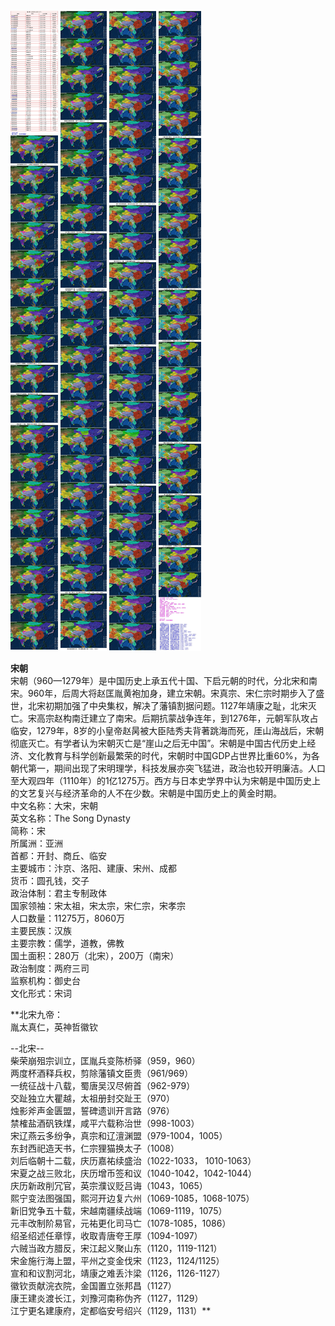 ![](./1.jpg)
![](./2.jpg)
![](./3.jpg)
![](./4.jpg)



**宋朝**  
宋朝（960—1279年）是中国历史上承五代十国、下启元朝的时代，分北宋和南宋。960年，后周大将赵匡胤黄袍加身，建立宋朝。宋真宗、宋仁宗时期步入了盛世，北宋初期加强了中央集权，解决了藩镇割据问题。1127年靖康之耻，北宋灭亡。宋高宗赵构南迁建立了南宋。后期抗蒙战争连年，到1276年，元朝军队攻占临安，1279年，8岁的小皇帝赵昺被大臣陆秀夫背著跳海而死，厓山海战后，宋朝彻底灭亡。有学者认为宋朝灭亡是“崖山之后无中国”。宋朝是中国古代历史上经济、文化教育与科学创新最繁荣的时代，宋朝时中国GDP占世界比重60%，为各朝代第一，期间出现了宋明理学，科技发展亦突飞猛进，政治也较开明廉洁。人口至大观四年（1110年）的1亿1275万。西方与日本史学界中认为宋朝是中国历史上的文艺复兴与经济革命的人不在少数。宋朝是中国历史上的黄金时期。  
中文名称：大宋，宋朝  
英文名称：The Song Dynasty  
简称：宋  
所属洲：亚洲  
首都：开封、商丘、临安  
主要城市：汴京、洛阳、建康、宋州、成都  
货币：圆孔钱，交子  
政治体制：君主专制政体  
国家领袖：宋太祖，宋太宗，宋仁宗，宋孝宗  
人口数量：11275万，8060万  
主要民族：汉族  
主要宗教：儒学，道教，佛教  
国土面积：280万（北宋），200万（南宋）  
政治制度：两府三司  
监察机构：御史台  
文化形式：宋词  
  
  
**北宋九帝：  
胤太真仁，英神哲徽钦  
  
  
--北宋--  
柴荣崩殂宗训立，匡胤兵变陈桥驿（959，960）  
两度杯酒释兵权，剪除藩镇文臣贵（961/969）  
一统征战十八载，蜀唐吴汉尽俯首（962-979）  
交趾独立大瞿越，太祖册封交趾王（970）  
烛影斧声金匮盟，誓碑遗训开言路（976）  
禁榷盐酒矾铁煤，咸平六载称治世（998-1003）  
宋辽燕云多纷争，真宗和辽澶渊盟（979-1004，1005）  
东封西祀造天书，仁宗狸猫换太子（1008）  
刘后临朝十二载，庆历嘉祐续盛治（1022-1033， 1010-1063）  
宋夏之战三败北，庆历增币签和议（1040-1042，1042-1044）  
庆历新政削冗官，英宗濮议贬吕诲（1043，1065）  
熙宁变法图强国，熙河开边复六州（1069-1085，1068-1075）  
新旧党争五十载，宋越南疆续战端（1069-1119，1075）  
元丰改制阶易官，元祐更化司马亡（1078-1085，1086）  
绍圣绍述任章惇，收取青唐夸王厚（1094-1097）  
六贼当政方腊反，宋江起义聚山东（1120，1119-1121）  
宋金施行海上盟，平州之变金伐宋（1123，1124/1125）  
宣和和议割河北，靖康之难丢汴梁（1126，1126-1127）  
徽钦贡献浣衣院，金国置立张邦昌（1127）  
康王建炎渡长江，刘豫河南称伪齐（1127，1129）  
江宁更名建康府，定都临安号绍兴（1129，1131）**